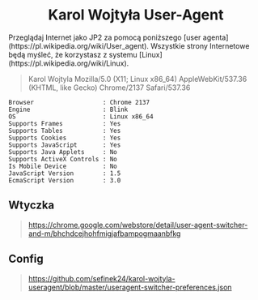 <div align="center">
    <h1>Karol Wojtyła User-Agent</h1>
</div>
Przeglądaj Internet jako JP2 za pomocą poniższego [user agenta](https://pl.wikipedia.org/wiki/User_agent).  
Wszystkie strony Internetowe będą myśleć, że korzystasz z systemu [Linux](https://pl.wikipedia.org/wiki/Linux).

> Karol Wojtyla Mozilla/5.0 (X11; Linux x86_64) AppleWebKit/537.36 (KHTML, like Gecko) Chrome/2137 Safari/537.36

```
Browser                   : Chrome 2137
Engine                    : Blink
OS                        : Linux x86_64
Supports Frames           : Yes
Supports Tables           : Yes
Supports Cookies          : Yes
Supports JavaScript       : Yes
Supports Java Applets     : No
Supports ActiveX Controls : No
Is Mobile Device          : No
JavaScript Version        : 1.5
EcmaScript Version        : 3.0
```

## Wtyczka
> https://chrome.google.com/webstore/detail/user-agent-switcher-and-m/bhchdcejhohfmigjafbampogmaanbfkg

## Config
> https://github.com/sefinek24/karol-wojtyla-useragent/blob/master/useragent-switcher-preferences.json